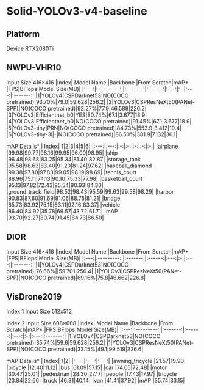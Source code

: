 # Solid-YOLOv3-v4-baseline
## Platform
Device RTX2080Ti

## NWPU-VHR10
Input Size 416×416
|Index| Model Name |Backbone |From Scratch|mAP* |FPS|BFlops|Model Size(MB)|
|:---:|:---------: |:-------:|:------:|:---:|:-:|:---:|:-------:|
|1|YOLOv4|CSPDarknet53|NO(COCO pretrained)|93.70%|79.0|59.628|256.2|
|2|YOLOv3|CSPResNeXt50(PANet-SPP)|NO(COCO pretrained)|92.27%|77.9|46.589|226.2|
|3|YOLOv3|Efficientnet_b0|YES|80.74%|67.1|3.677|18.9|
|4|YOLOv3|Efficientnet_b0|NO(COCO pretrained)|91.45%|67.1|3.677|18.9|
|5|YOLOv3-tiny|PRN|NO(COCO pretrained)|84.73%|553.9|3.412|19.4|
|6|YOLOv3-tiny-3l|-|NO(COCO pretrained)|86.50%|381.9|7.132|36.1|


mAP Details*
| Index| 1|2|3|4|5|6|
|:---:|:---:|:-:|:-:|:-:|:-:|:-:|
|airplane          |99.98|99.77|98.16|99.95|96.00|98.95|
|ship              |96.48|98.68|83.25|95.34|81.40|82.87|
|storage_tank      |95.58|98.63|83.40|91.20|81.24|97.62|
|baseball_diamond  |99.38|97.80|97.83|99.05|98.19|98.69|
|tennis_court      |88.96|75.11|74.13|90.10|75.33|77.98|
|basketball_court  |95.13|97.82|72.43|95.54|90.93|84.30|
|ground_track_field|98.52|98.43|95.59|99.63|99.58|98.29|
|harbor            |90.83|87.60|91.69|91.06|88.75|81.21|
|bridge            |85.73|83.92|75.15|83.11|92.16|83.37|
|vehicle           |86.40|84.92|35.78|69.57|43.72|61.71|
|mAP               |93.70|92.27|80.74|91.45|84.73|86.50|


## DIOR
Input Size 416×416
|Index| Model Name |Backbone |From Scratch|mAP* |FPS|BFlops|Model Size(MB)|
|:---:|:---------: |:-------:|:------:|:---:|:-:|:---:|:-------:|
|1|YOLOv4|CSPDarknet53|NO(COCO pretrained)|76.66%||59.701|256.4|
|1|YOLOv3|CSPResNeXt50(PANet-SPP)|NO(COCO pretrained)|69.16%|75.8|46.662|226.8|


## VisDrone2019
Index 1 Input Size 512x512

Index 2 Input Size 608×608
|Index| Model Name |Backbone |From Scratch|mAP* |FPS|BFlops|Model Size(MB)|
|:---:|:---------: |:-------:|:------:|:---:|:-:|:---:|:-------:|
|1|YOLOv4|CSPDarknet53|NO(COCO pretrained)|35.74%|59.6|59.628|256.2|
|1|YOLOv3|CSPResNeXt50(PANet-SPP)|NO(COCO pretrained)|33.15%|49.1|99.519|226.6|

mAP Details*
| Index| 1|2|
|:---:|:---:|:---:|
|awning_tricycle   |21.57|19.90|
|bicycle           |12.40|11.12|
|bus               |61.09|57.15|
|car               |74.05|72.48|
|motor             |30.47|25.01|
|pedestrian        |28.30|27.17|
|people            |17.43|17.97|
|tricycle          |23.84|22.66|
|truck             |46.81|40.14|
|van               |41.41|37.92|
|mAP               |35.74|33.15|

